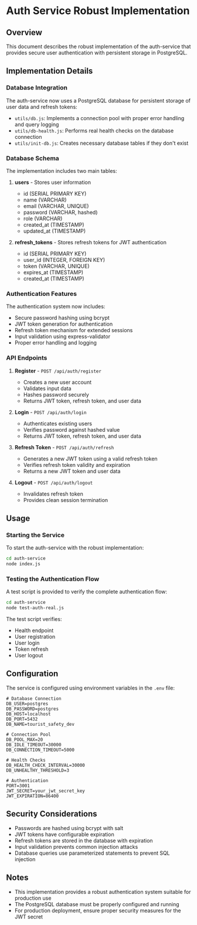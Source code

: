 # Auth Service Robust Implementation

## Overview

This document describes the robust implementation of the auth-service that provides secure user authentication with persistent storage in PostgreSQL.

## Implementation Details

### Database Integration

The auth-service now uses a PostgreSQL database for persistent storage of user data and refresh tokens:

- `utils/db.js`: Implements a connection pool with proper error handling and query logging
- `utils/db-health.js`: Performs real health checks on the database connection
- `utils/init-db.js`: Creates necessary database tables if they don't exist

### Database Schema

The implementation includes two main tables:

1. **users** - Stores user information
   - id (SERIAL PRIMARY KEY)
   - name (VARCHAR)
   - email (VARCHAR, UNIQUE)
   - password (VARCHAR, hashed)
   - role (VARCHAR)
   - created_at (TIMESTAMP)
   - updated_at (TIMESTAMP)

2. **refresh_tokens** - Stores refresh tokens for JWT authentication
   - id (SERIAL PRIMARY KEY)
   - user_id (INTEGER, FOREIGN KEY)
   - token (VARCHAR, UNIQUE)
   - expires_at (TIMESTAMP)
   - created_at (TIMESTAMP)

### Authentication Features

The authentication system now includes:

- Secure password hashing using bcrypt
- JWT token generation for authentication
- Refresh token mechanism for extended sessions
- Input validation using express-validator
- Proper error handling and logging

### API Endpoints

1. **Register** - `POST /api/auth/register`
   - Creates a new user account
   - Validates input data
   - Hashes password securely
   - Returns JWT token, refresh token, and user data

2. **Login** - `POST /api/auth/login`
   - Authenticates existing users
   - Verifies password against hashed value
   - Returns JWT token, refresh token, and user data

3. **Refresh Token** - `POST /api/auth/refresh`
   - Generates a new JWT token using a valid refresh token
   - Verifies refresh token validity and expiration
   - Returns a new JWT token and user data

4. **Logout** - `POST /api/auth/logout`
   - Invalidates refresh token
   - Provides clean session termination

## Usage

### Starting the Service

To start the auth-service with the robust implementation:

```bash
cd auth-service
node index.js
```

### Testing the Authentication Flow

A test script is provided to verify the complete authentication flow:

```bash
cd auth-service
node test-auth-real.js
```

The test script verifies:
- Health endpoint
- User registration
- User login
- Token refresh
- User logout

## Configuration

The service is configured using environment variables in the `.env` file:

```
# Database Connection
DB_USER=postgres
DB_PASSWORD=postgres
DB_HOST=localhost
DB_PORT=5432
DB_NAME=tourist_safety_dev

# Connection Pool
DB_POOL_MAX=20
DB_IDLE_TIMEOUT=30000
DB_CONNECTION_TIMEOUT=5000

# Health Checks
DB_HEALTH_CHECK_INTERVAL=30000
DB_UNHEALTHY_THRESHOLD=3

# Authentication
PORT=3001
JWT_SECRET=your_jwt_secret_key
JWT_EXPIRATION=86400
```

## Security Considerations

- Passwords are hashed using bcrypt with salt
- JWT tokens have configurable expiration
- Refresh tokens are stored in the database with expiration
- Input validation prevents common injection attacks
- Database queries use parameterized statements to prevent SQL injection

## Notes

- This implementation provides a robust authentication system suitable for production use
- The PostgreSQL database must be properly configured and running
- For production deployment, ensure proper security measures for the JWT secret